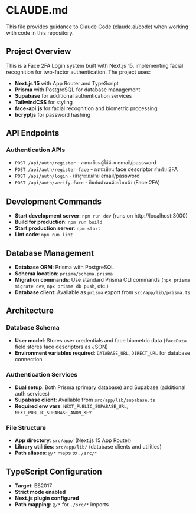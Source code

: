 # CLAUDE.md

This file provides guidance to Claude Code (claude.ai/code) when working with code in this repository.

## Project Overview

This is a Face 2FA Login system built with Next.js 15, implementing facial recognition for two-factor authentication. The project uses:

- **Next.js 15** with App Router and TypeScript
- **Prisma** with PostgreSQL for database management
- **Supabase** for additional authentication services
- **TailwindCSS** for styling
- **face-api.js** for facial recognition and biometric processing
- **bcryptjs** for password hashing

## API Endpoints

### Authentication APIs
- `POST /api/auth/register` - ลงทะเบียนผู้ใช้ด้วย email/password
- `POST /api/auth/register-face` - ลงทะเบียน face descriptor สำหรับ 2FA
- `POST /api/auth/login` - เข้าสู่ระบบด้วย email/password
- `POST /api/auth/verify-face` - ยืนยันตัวตนด้วยใบหน้า (Face 2FA)

## Development Commands

- **Start development server**: `npm run dev` (runs on http://localhost:3000)
- **Build for production**: `npm run build`
- **Start production server**: `npm start`
- **Lint code**: `npm run lint`

## Database Management

- **Database ORM**: Prisma with PostgreSQL
- **Schema location**: `prisma/schema.prisma`
- **Migration commands**: Use standard Prisma CLI commands (`npx prisma migrate dev`, `npx prisma db push`, etc.)
- **Database client**: Available as `prisma` export from `src/app/lib/prisma.ts`

## Architecture

### Database Schema
- **User model**: Stores user credentials and face biometric data (`faceData` field stores face descriptors as JSON)
- **Environment variables required**: `DATABASE_URL`, `DIRECT_URL` for database connection

### Authentication Services
- **Dual setup**: Both Prisma (primary database) and Supabase (additional auth services)
- **Supabase client**: Available from `src/app/lib/supabase.ts`
- **Required env vars**: `NEXT_PUBLIC_SUPABASE_URL`, `NEXT_PUBLIC_SUPABASE_ANON_KEY`

### File Structure
- **App directory**: `src/app/` (Next.js 15 App Router)
- **Library utilities**: `src/app/lib/` (database clients and utilities)
- **Path aliases**: `@/*` maps to `./src/*`

## TypeScript Configuration
- **Target**: ES2017
- **Strict mode enabled**
- **Next.js plugin configured**
- **Path mapping**: `@/*` for `./src/*` imports